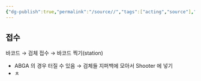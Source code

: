 ```yaml
---
{"dg-publish":true,"permalink":"/source//","tags":["acting","source"],"created":"2025-08-12T19:55:36.474+09:00","updated":"2025-08-16T13:39:40.581+09:00"}
---
```


## 접수
바코드 → 검체 접수 → 바코드 찍기(station) 
- ABGA 의 경우 터질 수 있음 → 검체들 지퍼백에 모아서 Shooter 에 넣기
- ㅊ
